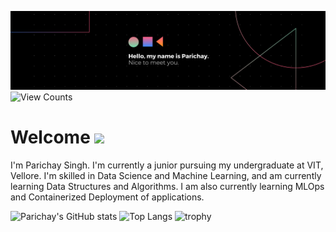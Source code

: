 [![Parichay's GitHub Banner](./src/banner.png)](https://www.linkedin.com/in/parichaysingh/)
![View Counts](https://komarev.com/ghpvc/?username=your-github-Parichay-Singh&color=red)

# Welcome <img src="https://media.giphy.com/media/42tS2cfBtj8Y/giphy.gif" width="50">
I'm Parichay Singh. I'm currently a junior pursuing my undergraduate at VIT, Vellore. I'm skilled in Data Science and Machine Learning, and am currently learning Data Structures and Algorithms.  I am also currently learning MLOps and Containerized Deployment of applications.

![Parichay's GitHub stats](https://github-readme-stats.vercel.app/api?username=Parichay-Singh)
![Top Langs](https://github-readme-stats.vercel.app/api/top-langs/?username=Parichay-Singh)
![trophy](https://github-profile-trophy.vercel.app/?username=Parichay-Singh&theme=nord)
